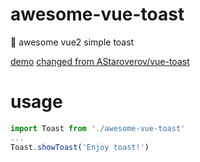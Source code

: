 # awesome-vue-toast
🚀 awesome vue2 simple toast

[demo](https://hiyali.github.io/awesome-vue-toast)
[changed from AStaroverov/vue-toast](https://github.com/AStaroverov/vue-toast)

# usage
```javascript
import Toast from './awesome-vue-toast'
...
Toast.showToast('Enjoy toast!')
```
